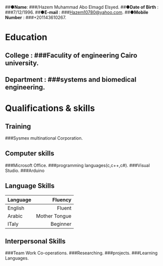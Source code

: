   ##●**Name**: ###/Hazem Muhammad Abo Elmagd Elsyed.
  ##●**Date of Birth** : ###7/12/1996.
  ##●**E-mail** : ###Hazem10780@yahoo.com.
  ##●**Mobile Number** : ###+201143610267.


# **Education**

 ## College : ###Faculity of engineering Cairo university.
 ## Department : ###systems and biomedical engineering.

# **Qualifications & skills**

## **Training** 

###Sysmex multinational Corporation.

## **Computer skills** 

###Microsoft Office.
###programming languages(c,c++,c#).
###Visual Studio.
###Arduino

## **Language Skills**
| Language       | Fluency |
| ------------- |-------------:|
| English    | Fluent |
| Arabic     | Mother Tongue  |
| ITaly | Beginner |

## **Interpersonal Skills**

###Team Work Co-operations.
###Researching.
###projects.
###Learning Languages.


